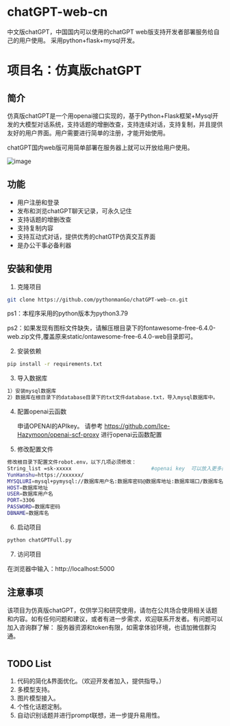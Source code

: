 # chatGPT-web-cn
中文版chatGPT，中国国内可以使用的chatGPT web版支持开发者部署服务给自己的用户使用。
采用python+flask+mysql开发。


# 项目名：仿真版chatGPT

## 简介

仿真版chatGPT是一个用openai接口实现的，基于Python+Flask框架+Mysql开发的大模型对话系统，支持话题的增删改查，支持连续对话，支持复制，并且提供友好的用户界面。用户需要进行简单的注册，才能开始使用。

chatGPT国内web版可用简单部署在服务器上就可以开放给用户使用。



![image](https://picgo-1305429599.cos.ap-guangzhou.myqcloud.com/picgo/image-20230429162313381.png)

## 功能

- 用户注册和登录
- 发布和浏览chatGPT聊天记录，可永久记住
- 支持话题的增删改查
- 支持复制内容
- 支持互动式对话，提供优秀的chatGTP仿真交互界面
- 是办公干事必备利器


## 安装和使用

1. 克隆项目

```bash
git clone https://github.com/pythonmanGo/chatGPT-web-cn.git
```

ps1：本程序采用的python版本为python3.79

ps2：如果发现有图标文件缺失，请解压根目录下的fontawesome-free-6.4.0-web.zip文件,覆盖原来static/ontawesome-free-6.4.0-web目录即可。

2. 安装依赖

```bash
pip install -r requirements.txt
```

3. 导入数据库

```bash
1）安装mysql数据库
2）数据库在根目录下的database目录下的txt文件database.txt，导入mysql数据库中。
```

4. 配置openai云函数


    申请OPENAI的APIkey。
请参考 https://github.com/Ice-Hazymoon/openai-scf-proxy
      进行openai云函数配置 


5. 修改配置文件

```bash
修改根目录下配置文件robot.env，以下几项必须修改：
String_list =sk-xxxxx                          #openai key  可以放入更多的key，这样速度更快一些，用户之间不冲突。
YunHanshu=https://xxxxxx/                                                        #云函数地址
MYSQLURI=mysql+pymysql://数据库用户名:数据库密码@数据库地址:数据库端口/数据库名         #mysqlURI地址
HOST=数据库地址
USER=数据库用户名
PORT=3306
PASSWORD=数据库密码
DBNAME=数据库名
```

6. 启动项目

```bash
python chatGPTFull.py
```



7. 访问项目

在浏览器中输入：http://localhost:5000

## 注意事项

该项目为仿真版chatGPT，仅供学习和研究使用，请勿在公共场合使用相关话题和内容。如有任何问题和建议，或者有进一步需求，欢迎联系开发者。有问题可以加入咨询群了解：
服务器资源和token有限，如需拿体验环境，也请加微信群沟通。



<img src="https://picgo-1305429599.cos.ap-guangzhou.myqcloud.com/picgo/202306280815606.jpg" alt="" style="zoom:50%;" />

## TODO List

1. 代码的简化&界面优化。（欢迎开发者加入，提供指导。）
2. 多模型支持。
3. 图片模型接入。
4. 个性化话题定制。
5. 自动识别话题并进行prompt联想，进一步提升易用性。

